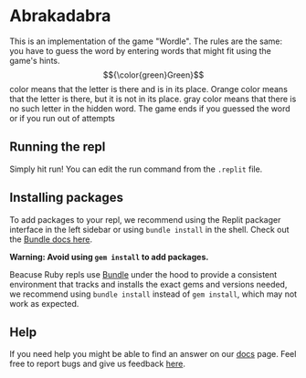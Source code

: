 # Abrakadabra

This is an implementation of the game "Wordle". The rules are the same: you have to guess the word by entering words that might fit using the game's hints. $${\color{green}Green}$$ color means that the letter is there and is in its place. Orange color means that the letter is there, but it is not in its place. gray color means that there is no such letter in the hidden word. The game ends if you guessed the word or if you run out of attempts

## Running the repl

Simply hit run! You can edit the run command from the `.replit` file.

## Installing packages

To add packages to your repl, we recommend using the Replit packager interface in the left sidebar or using `bundle install` in the shell. Check out the [Bundle docs here](https://bundler.io/guides/getting_started.html).

**Warning: Avoid using `gem install` to add packages.**

Beacuse Ruby repls use [Bundle](https://bundler.io/) under the hood to provide a consistent environment that tracks and installs the exact gems and versions needed, we recommend using `bundle install` instead of `gem install`, which may not work as expected.

## Help

If you need help you might be able to find an answer on our [docs](https://docs.replit.com) page. Feel free to report bugs and give us feedback [here](https://replit.com/support).
